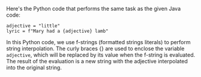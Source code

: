 Here's the Python code that performs the same task as the given Java code:
```
adjective = "little"
lyric = f"Mary had a {adjective} lamb"
```
In this Python code, we use f-strings (formatted strings literals) to perform string interpolation. The curly braces {} are used to enclose the variable `adjective`, which will be replaced by its value when the f-string is evaluated. The result of the evaluation is a new string with the adjective interpolated into the original string.

